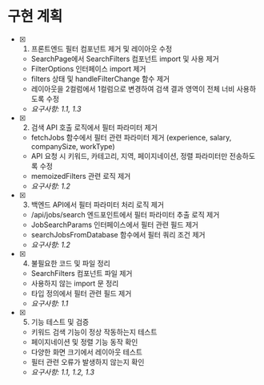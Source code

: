 # 구현 계획

- [x] 1. 프론트엔드 필터 컴포넌트 제거 및 레이아웃 수정

  - SearchPage에서 SearchFilters 컴포넌트 import 및 사용 제거
  - FilterOptions 인터페이스 import 제거
  - filters 상태 및 handleFilterChange 함수 제거
  - 레이아웃을 2컬럼에서 1컬럼으로 변경하여 검색 결과 영역이 전체 너비 사용하도록 수정
  - _요구사항: 1.1, 1.3_

- [x] 2. 검색 API 호출 로직에서 필터 파라미터 제거

  - fetchJobs 함수에서 필터 관련 파라미터 제거 (experience, salary, companySize, workType)
  - API 요청 시 키워드, 카테고리, 지역, 페이지네이션, 정렬 파라미터만 전송하도록 수정
  - memoizedFilters 관련 로직 제거
  - _요구사항: 1.2_

- [x] 3. 백엔드 API에서 필터 파라미터 처리 로직 제거

  - /api/jobs/search 엔드포인트에서 필터 파라미터 추출 로직 제거
  - JobSearchParams 인터페이스에서 필터 관련 필드 제거
  - searchJobsFromDatabase 함수에서 필터 쿼리 조건 제거
  - _요구사항: 1.2_

- [x] 4. 불필요한 코드 및 파일 정리

  - SearchFilters 컴포넌트 파일 제거
  - 사용하지 않는 import 문 정리
  - 타입 정의에서 필터 관련 필드 제거
  - _요구사항: 1.1_

- [x] 5. 기능 테스트 및 검증
  - 키워드 검색 기능이 정상 작동하는지 테스트
  - 페이지네이션 및 정렬 기능 동작 확인
  - 다양한 화면 크기에서 레이아웃 테스트
  - 필터 관련 오류가 발생하지 않는지 확인
  - _요구사항: 1.1, 1.2, 1.3_
